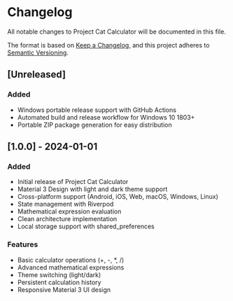 # Changelog

All notable changes to Project Cat Calculator will be documented in this file.

The format is based on [Keep a Changelog](https://keepachangelog.com/en/1.0.0/),
and this project adheres to [Semantic Versioning](https://semver.org/spec/v2.0.0.html).

## [Unreleased]

### Added
- Windows portable release support with GitHub Actions
- Automated build and release workflow for Windows 10 1803+
- Portable ZIP package generation for easy distribution

## [1.0.0] - 2024-01-01

### Added
- Initial release of Project Cat Calculator
- Material 3 Design with light and dark theme support
- Cross-platform support (Android, iOS, Web, macOS, Windows, Linux)
- State management with Riverpod
- Mathematical expression evaluation
- Clean architecture implementation
- Local storage support with shared_preferences

### Features
- Basic calculator operations (+, -, *, /)
- Advanced mathematical expressions
- Theme switching (light/dark)
- Persistent calculation history
- Responsive Material 3 UI design
